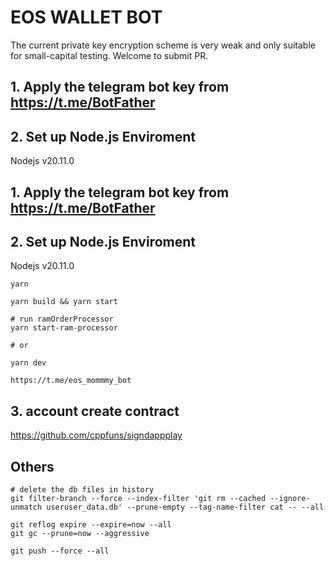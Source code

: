 # EOS WALLET BOT
The current private key encryption scheme is very weak and only suitable for small-capital testing. Welcome to submit PR.


## 1. Apply the telegram bot key from https://t.me/BotFather


## 2. Set up Node.js Enviroment

Nodejs v20.11.0


## 1. Apply the telegram bot key from https://t.me/BotFather


## 2. Set up Node.js Enviroment

Nodejs v20.11.0


```
yarn
 
yarn build && yarn start

# run ramOrderProcessor
yarn start-ram-processor
 
# or 

yarn dev

https://t.me/eos_mommmy_bot
```


## 3. account create contract

https://github.com/cppfuns/signdappplay


## Others

```
# delete the db files in history
git filter-branch --force --index-filter 'git rm --cached --ignore-unmatch useruser_data.db' --prune-empty --tag-name-filter cat -- --all

git reflog expire --expire=now --all
git gc --prune=now --aggressive

git push --force --all

```